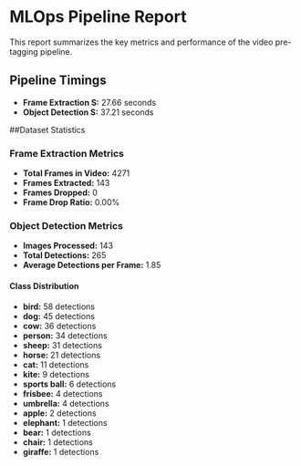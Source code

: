 # MLOps Pipeline Report

This report summarizes the key metrics and performance of the video pre-tagging pipeline.

## Pipeline Timings
- **Frame Extraction S:** 27.66 seconds
- **Object Detection S:** 37.21 seconds

##Dataset Statistics
### Frame Extraction Metrics
- **Total Frames in Video:** 4271
- **Frames Extracted:** 143
- **Frames Dropped:** 0
- **Frame Drop Ratio:** 0.00%

### Object Detection Metrics
- **Images Processed:** 143
- **Total Detections:** 265
- **Average Detections per Frame:** 1.85

#### Class Distribution
- **bird:** 58 detections
- **dog:** 45 detections
- **cow:** 36 detections
- **person:** 34 detections
- **sheep:** 31 detections
- **horse:** 21 detections
- **cat:** 11 detections
- **kite:** 9 detections
- **sports ball:** 6 detections
- **frisbee:** 4 detections
- **umbrella:** 4 detections
- **apple:** 2 detections
- **elephant:** 1 detections
- **bear:** 1 detections
- **chair:** 1 detections
- **giraffe:** 1 detections

